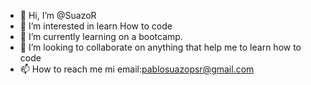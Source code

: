 - 👋 Hi, I’m @SuazoR
- 👀 I’m interested in learn How to code
- 🌱 I’m currently learning on a bootcamp.
- 💞️ I’m looking to collaborate on anything that help me to learn how to code
- 📫 How to reach me mi email:pablosuazopsr@gmail.com
